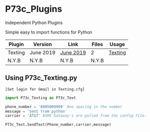 # P73c_Plugins
Independent Python Plugins


Simple easy to import functions for Python



 Plugin| Version | Link | Files | Usage |								
   --- |---------| ----	| ----	|  ---- |
 Texting | June 2019 | [June 2019](https://github.com/Protocol73/P73c_Plugins/tree/master/P73c_Texting "Ver 0.0.2") | 2 | [Texting](https://github.com/Protocol73/P73c_Plugins#p73c_textingpy "Usage Wiki")|	
 N.Y.B   |   N.Y.B   | 	N.Y.B |	N.Y.B |									

	

## Using P73c_Texting.py 
`[Set login for Gmail in Texting.cfg]`


```python
import P73c_Texting as P73c_Text

phone_number = '8005009999' #no spacing in the number
message = 'Sent from python'
carrier = 'AT&T' #SMS Gateway's are pulled from the config file.

P73c_Text.SendText(Phone_number,carrier,message)
```	

